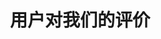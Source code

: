 ---
enable: true
title: "用户对我们的评价"
description: "不要只相信我们的话 - 听听一些满意用户的评价！查看下面的一些用户评价，了解其他人对我们的看法。"

# Testimonials
testimonials:
  - name: "张明"
    designation: "网页设计师"
    avatar: "/images/avatar-sm.png"
    content: "这个框架非常好用，让我能够快速搭建漂亮的网站。简洁易用的模板和丰富的功能让我的工作效率大大提高。"

  - name: "李华"
    designation: "自由职业者"
    avatar: "/images/avatar-sm.png"
    content: "作为一个内容创作者，我需要一个简单但功能强大的网站框架。这个平台完全满足了我的需求，让我能专注于内容创作。"

  - name: "王芳"
    designation: "市场经理"
    avatar: "/images/avatar-sm.png"
    content: "我们团队使用这个框架构建了公司网站，它的灵活性和性能表现都非常出色。客户反馈也很积极，我们非常满意。"

  - name: "刘强"
    designation: "技术总监"
    avatar: "/images/avatar-sm.png"
    content: "从技术角度来看，这个框架的代码质量和性能优化都非常出色。它使我们能够快速迭代和部署，大大提高了开发效率。"

# don't create a separate page
build:
  render: "never"
--- 